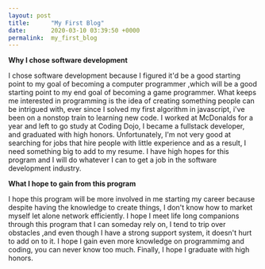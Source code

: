 ```yaml
---
layout: post
title:      "My First Blog"
date:       2020-03-10 03:39:50 +0000
permalink:  my_first_blog
---
```




**Why I chose software development**

I chose software development because I figured it'd be a good starting point to my goal of becoming a computer programmer ,which will be a good starting point to my end goal of becoming a game programmer. What keeps me interested in programming is the idea of creating something people can be intrigued with, ever since I solved my first algorithm in javascript, i've been on a nonstop train to learning new code.  I worked at McDonalds for a year and left to go study at Coding Dojo, I became a fullstack developer, and graduated with high honors. Unfortunately, I'm not very good at searching for jobs that hire people with little experience and as a result, I need something big to add to my resume. I have high hopes for this program and I will do whatever I can to get a job in the software development industry.

**What I hope to gain from this program**

I hope this program will be more involved in me starting my career because despite having the knowledge to create things, I don't know how to market myself let alone network efficiently. I hope I meet life long companions through this program that I can someday rely on, I tend to trip over obstacles ,and even though I have a strong support system, it doesn't hurt to add on to it. I hope I gain even more knowledge on programmimg and coding, you can never know too much. Finally, I hope I graduate with high honors.
